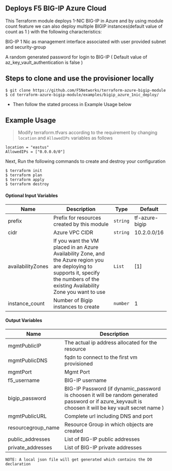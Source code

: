 ## Deploys F5 BIG-IP Azure Cloud

This Terraform module deploys 1-NIC BIG-IP in Azure and by using module count feature we can also deploy multiple BIGIP instances(default value of count as 1 ) with the following characteristics:

BIG-IP 1 Nic as management interface associated with user provided subnet and security-group
  
A random generated password for login to BIG-IP ( Default value of az_key_vault_authentication is false )


## Steps to clone and use the provisioner locally

```
$ git clone https://github.com/F5Networks/terraform-azure-bigip-module
$ cd terraform-azure-bigip-module/examples/bigip_azure_1nic_deploy/

```

- Then follow the stated process in Example Usage below

## Example Usage

>Modify terraform.tfvars according to the requirement by changing `location` and `AllowedIPs` variables as follows

```
location = "eastus"
AllowedIPs = ["0.0.0.0/0"]
```
Next, Run the following commands to create and destroy your configuration

```
$ terraform init
$ terraform plan
$ terraform apply
$ terraform destroy

```

#### Optional Input Variables

| Name | Description | Type | Default |
|------|-------------|------|---------|
| prefix | Prefix for resources created by this module | `string` | tf-azure-bigip |
| cidr | Azure VPC CIDR | `string` | 10.2.0.0/16 |
| availabilityZones | If you want the VM placed in an Azure Availability Zone, and the Azure region you are deploying to supports it, specify the numbers of the existing Availability Zone you want to use | `List` | [1] |
| instance_count | Number of Bigip instances to create | `number` | 1 |

#### Output Variables

| Name | Description |
|------|-------------|
| mgmtPublicIP | The actual ip address allocated for the resource |
| mgmtPublicDNS | fqdn to connect to the first vm provisioned |
| mgmtPort | Mgmt Port |
| f5\_username | BIG-IP username |
| bigip\_password | BIG-IP Password (if dynamic_password is choosen it will be random generated password or if azure_keyvault is choosen it will be key vault secret name ) |
| mgmtPublicURL | Complete url including DNS and port|  
| resourcegroup_name | Resource Group in which objects are created |
| public_addresses | List of BIG-IP public addresses |
| private_addresses | List of BIG-IP private addresses |

```
NOTE: A local json file will get generated which contains the DO declaration
```

